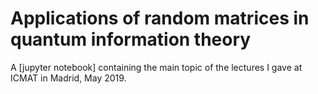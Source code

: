 # Applications of random matrices in quantum information theory

A [jupyter notebook] containing the main topic of the lectures I gave at ICMAT in Madrid, May 2019.
